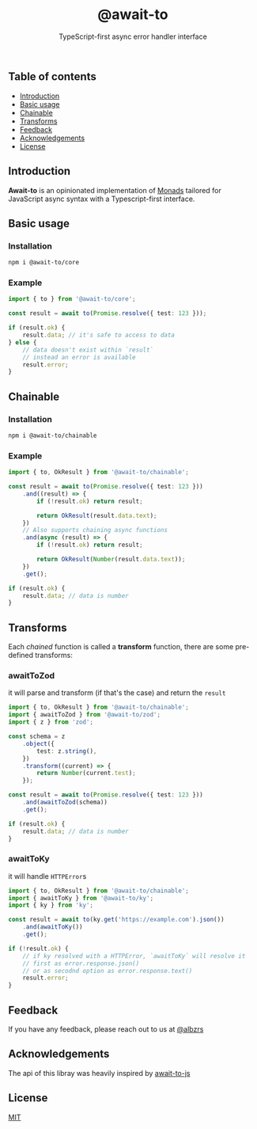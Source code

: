 <p align="center">
  <h1 align="center">@await-to</h1>
  <p align="center">
    TypeScript-first async error handler interface
  </p>
</p>
<br/>

## Table of contents

- [Introduction](#introduction)
- [Basic usage](#basic-usage)
- [Chainable](#chainable)
- [Transforms](#transforms)
- [Feedback](#feedback)
- [Acknowledgements](#acknowledgements)
- [License](#license)

## Introduction

**Await-to** is an opinionated implementation of [Monads](<https://en.wikipedia.org/wiki/Monad_(functional_programming)>) tailored for JavaScript async syntax with a Typescript-first interface.

## Basic usage

### Installation

```sh
npm i @await-to/core
```

### Example

```ts
import { to } from '@await-to/core';

const result = await to(Promise.resolve({ test: 123 }));

if (result.ok) {
	result.data; // it's safe to access to data
} else {
	// data doesn't exist within `result`
	// instead an error is available
	result.error;
}
```

## Chainable

### Installation

```sh
npm i @await-to/chainable
```

### Example

```ts
import { to, OkResult } from '@await-to/chainable';

const result = await to(Promise.resolve({ test: 123 }))
	.and((result) => {
		if (!result.ok) return result;

		return OkResult(result.data.text);
	})
	// Also supports chaining async functions
	.and(async (result) => {
		if (!result.ok) return result;

		return OkResult(Number(result.data.text));
	})
	.get();

if (result.ok) {
	result.data; // data is number
}
```

## Transforms

Each _chained_ function is called a **transform** function, there are some pre-defined transforms:

### awaitToZod

it will parse and transform (if that's the case) and return the `result`

```ts
import { to, OkResult } from '@await-to/chainable';
import { awaitToZod } from '@await-to/zod';
import { z } from 'zod';

const schema = z
	.object({
		test: z.string(),
	})
	.transform((current) => {
		return Number(current.test);
	});

const result = await to(Promise.resolve({ test: 123 }))
	.and(awaitToZod(schema))
	.get();

if (result.ok) {
	result.data; // data is number
}
```

### awaitToKy

it will handle `HTTPError`s

```ts
import { to, OkResult } from '@await-to/chainable';
import { awaitToKy } from '@await-to/ky';
import { ky } from 'ky';

const result = await to(ky.get('https://example.com').json())
	.and(awaitToKy())
	.get();

if (!result.ok) {
	// if ky resolved with a HTTPError, `awaitToKy` will resolve it
	// first as error.response.json()
	// or as secodnd option as error.response.text()
	result.error;
}
```

## Feedback

If you have any feedback, please reach out to us at [@albzrs](https://twitter.com/albzrs)

## Acknowledgements

The api of this libray was heavily inspired by [await-to-js](https://github.com/scopsy/await-to-js)

## License

[MIT](https://choosealicense.com/licenses/mit/)
